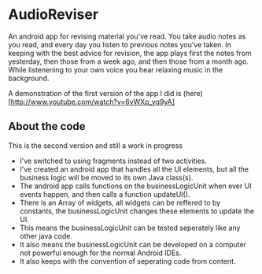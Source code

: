 AudioReviser
============

An android app for revising material you've read. You take audio notes as you read, and every day you listen to previous notes you've taken. In keeping with the best advice for revision, the app plays first the notes from yesterday, then those from a week ago, and then those from a month ago. While listenening to your own voice you hear relaxing music in the background.

A demonstration of the first version of the app I did is (here)[http://www.youtube.com/watch?v=6vWXp_yq9yA]

About the code
--------------
This is the second version and still a work in progress

 + I've switched to using fragments instead of two activities.
 + I've created an android app that handles all the UI elements, but all the business logic will be moved to its own Java class(s).
 + The android app calls functions on the businessLogicUnit when ever UI events happen, and then calls a function updateUI().
 + There is an Array of widgets, all widgets can be reffered to by constants, the businessLogicUnit changes these elements to update the UI.
 + This means the businessLogicUnit can be tested seperately like any other java code.
 + It also means the businessLogicUnit can be developed on a computer not powerful enough for the normal Android IDEs.
 + It also keeps with the convention of seperating code from content.
